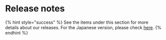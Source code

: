 # Release notes

{% hint style="success" %}
See the items under this section for more details about our releases.
For the Japanese version, please check [here](https://help.alphaus.cloud/ja/collections/2227542-%E3%83%AA%E3%83%AA%E3%83%BC%E3%82%B9%E3%83%8E%E3%83%BC%E3%83%88).
{% endhint %}



